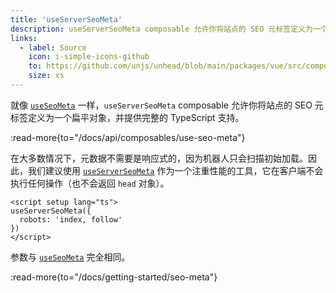 ```yaml
---
title: 'useServerSeoMeta'
description: useServerSeoMeta composable 允许你将站点的 SEO 元标签定义为一个扁平对象，并提供完整的 TypeScript 支持。
links:
  - label: Source
    icon: i-simple-icons-github
    to: https://github.com/unjs/unhead/blob/main/packages/vue/src/composables.ts
    size: xs
---
```


就像 [`useSeoMeta`](/docs/api/composables/use-seo-meta) 一样，`useServerSeoMeta` composable 允许你将站点的 SEO 元标签定义为一个扁平对象，并提供完整的 TypeScript 支持。

:read-more{to="/docs/api/composables/use-seo-meta"}

在大多数情况下，元数据不需要是响应式的，因为机器人只会扫描初始加载。因此，我们建议使用 [`useServerSeoMeta`](/docs/api/composables/use-server-seo-meta) 作为一个注重性能的工具，它在客户端不会执行任何操作（也不会返回 `head` 对象）。

```vue [app.vue]
<script setup lang="ts">
useServerSeoMeta({
  robots: 'index, follow'
})
</script>
```

参数与 [`useSeoMeta`](/docs/api/composables/use-seo-meta) 完全相同。

:read-more{to="/docs/getting-started/seo-meta"}
